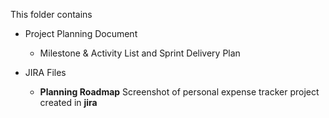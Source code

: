 This folder contains 
- Project Planning Document
   - Milestone & Activity List and Sprint Delivery Plan

- JIRA Files
  - **Planning Roadmap** Screenshot of personal expense tracker project created in **jira**